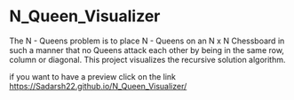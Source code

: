 # N_Queen_Visualizer

The N - Queens problem is to place N - Queens
on an N x N Chessboard in such a manner that
no Queens attack each other by being in the
same row, column or diagonal. This project
visualizes the recursive solution algorithm.

if you want to have a preview click on the link https://Sadarsh22.github.io/N_Queen_Visualizer/
